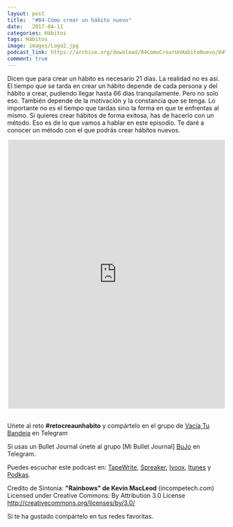 ```yaml
---
layout: post
title:  "#04-Cómo crear un hábito nuevo"
date:   2017-04-11 
categories: Hábitos
tags: Hábitos
image: images/Logo2.jpg
podcast_link: https://archive.org/download/04ComoCrearUnHabitoNuevo/04%20Como%20crear%20un%20habito%20nuevo.mp3
comment: true
---
```



Dicen que para crear un hábito es necesario 21 días. La realidad no es así. El tiempo que se tarda en crear un hábito depende de cada persona y del hábito a crear, pudiendo llegar hasta 66 días tranquilamente. Pero no solo eso. También depende de la motivación y la constancia que se tenga. Lo importante no es el tiempo que tardas sino la forma en que te enfrentas al mismo. Si quieres crear hábitos de forma exitosa, has de hacerlo con un método. Eso es de lo que vamos a hablar en este episodio. Te daré a conocer un método con el que podrás crear hábitos nuevos.

<!--break-->

 <div style="width: 100%; max-width:500px; max-height: 620px; margin: auto; overflow: hidden"><div style="text-align: center; display: block; position: relative; width: 100%; padding-bottom: 124%;  height: 0px; box-sizing: border-box;"><iframe style="position: absolute; left: 0px; top: 0px; padding: 0px; margin: 0px; width: 100%; height: 100%; max-width: 500px; max-height: 620px"  src="https://tapewrite.com/embed/58ebdf55bec51e4d5c4a5673" frameborder="0" scrolling="no">TW</iframe></div></div>
 
 

<br/>

Uńete al reto **#retocreaunhabito** y compártelo en el grupo de [Vacía Tu Bandeja][Telegram] en Telegram

Si usas un Bullet Journal únete al grupo [Mi Bullet Journal] [BuJo] en Telegram.

Puedes escuchar este podcast en:
[TapeWrite][TapeWrite], [Spreaker][Spreaker], [Ivoox][Ivoox], [Itunes][Itunes] y [Podkas][Podkas]. 


Credito de Sintonia:
**"Rainbows" de Kevin MacLeod** (incompetech.com)
Licensed under Creative Commons: By Attribution 3.0 License
http://creativecommons.org/licenses/by/3.0/

Si te ha gustado compártelo en tus redes favoritas.

[TapeWrite]: https://tapewrite.com/@vacia_tu_bandeja/
[Spreaker]: https://www.spreaker.com/show/2177636
[Ivoox]: http://www.ivoox.com/podcast-vacia-tu-bandeja_sq_f1388960_1.html
[Itunes]: https://itunes.apple.com/es/podcast/vac%C3%ADa-tu-bandeja/id1212390900?mt=2
[Podkas]: http://www.podkas.com/directorio/vacia-tu-bandeja-de-lormez16/
[Telegram]: http://t.me/Vaciatubandeja 
[BuJo]: http://t.me/miBulletJournal